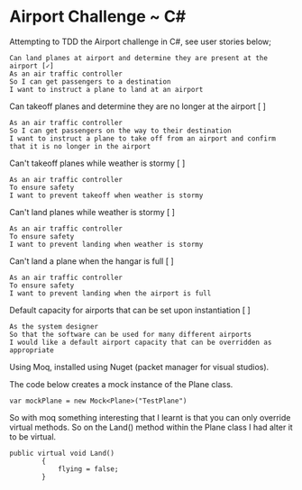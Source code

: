 ﻿# Airport Challenge ~ C#

Attempting to TDD the Airport challenge in C#, see user stories below;

```
Can land planes at airport and determine they are present at the airport [✓]
As an air traffic controller 
So I can get passengers to a destination 
I want to instruct a plane to land at an airport
```

Can takeoff planes and determine they are no longer at the airport [ ]
```
As an air traffic controller 
So I can get passengers on the way to their destination 
I want to instruct a plane to take off from an airport and confirm that it is no longer in the airport
```

Can't takeoff planes while weather is stormy [ ]
```
As an air traffic controller 
To ensure safety 
I want to prevent takeoff when weather is stormy 
```

Can't land planes while weather is stormy [ ]
```
As an air traffic controller 
To ensure safety 
I want to prevent landing when weather is stormy 
```

Can't land a plane when the hangar is full [ ]
```
As an air traffic controller 
To ensure safety 
I want to prevent landing when the airport is full 
```

Default capacity for airports that can be set upon instantiation [ ]
```
As the system designer
So that the software can be used for many different airports
I would like a default airport capacity that can be overridden as appropriate
```

Using Moq, installed using Nuget (packet manager for visual studios). 


The code below creates a mock instance of the Plane class. 
```
var mockPlane = new Mock<Plane>("TestPlane")
```

So with moq something interesting that I learnt is that you can only override virtual methods. So on the Land() method within the Plane class
I had alter it to be virtual. 

```
public virtual void Land()
        {
            flying = false;
        }
```